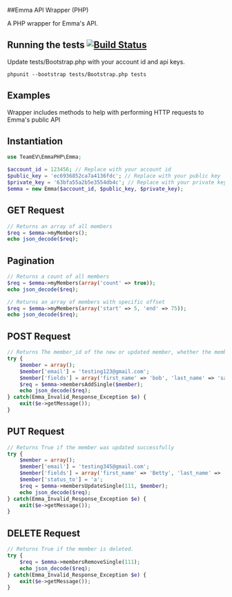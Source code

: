 ##Emma API Wrapper (PHP)

A PHP wrapper for Emma's API.

## Running the tests [![Build Status](https://travis-ci.org/myemma/emma-wrapper-php.png)](https://travis-ci.org/myemma/emma-wrapper-php)
Update tests/Bootstrap.php with your account id and api keys.

`phpunit --bootstrap tests/Bootstrap.php tests`

## Examples
Wrapper includes methods to help with performing HTTP requests to Emma's public API

## Instantiation
```php
use TeamEV\EmmaPHP\Emma;

$account_id = 123456; // Replace with your account id
$public_key = 'ec6936852ca7a4136fdc'; // Replace with your public key
$private_key = '63bfa55a2b5e3554db4c'; // Replace with your private key
$emma = new Emma($account_id, $public_key, $private_key);
```

## GET Request
```php
// Returns an array of all members
$req = $emma->myMembers();
echo json_decode($req);
```

## Pagination
```php
// Returns a count of all members
$req = $emma->myMembers(array('count' => true));
echo json_decode($req);
```

```php
// Returns an array of members with specific offset
$req = $emma->myMembers(array('start' => 5, 'end' => 75));
echo json_decode($req);
```

## POST Request
```php
// Returns The member_id of the new or updated member, whether the member was added or an existing member was updated, and the status of the member. The status will be reported as ‘a’ (active), ‘e’ (error), or ‘o’ (optout).
try {
	$member = array();
	$member['email'] = 'testing123@gmail.com';
	$member['fields'] = array('first_name' => 'bob', 'last_name' => 'saget');
	$req = $emma->membersAddSingle($member);
	echo json_decode($req);
} catch(Emma_Invalid_Response_Exception $e) {
	exit($e->getMessage());
}

```

## PUT Request
```php
// Returns True if the member was updated successfully
try {
	$member = array();
	$member['email'] = 'testing345@gmail.com';
	$member['fields'] = array('first_name' => 'Betty', 'last_name' => 'Sue');
	$member['status_to'] = 'a';
	$req = $emma->membersUpdateSingle(111, $member);
	echo json_decode($req);
} catch(Emma_Invalid_Response_Exception $e) {
	exit($e->getMessage());
}
```

## DELETE Request
```php
// Returns True if the member is deleted.
try {
	$req = $emma->membersRemoveSingle(111);
	echo json_decode($req);
} catch(Emma_Invalid_Response_Exception $e) {
	exit($e->getMessage());
}
```